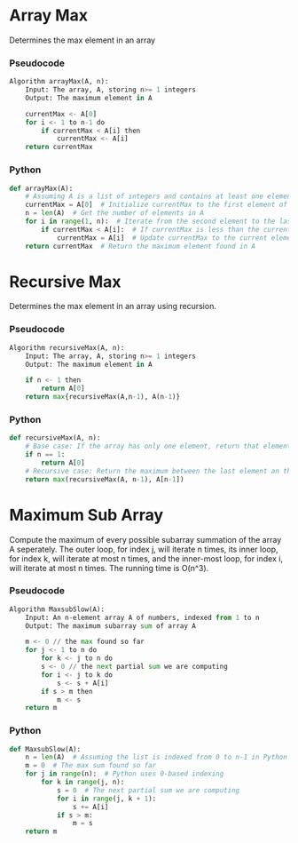 # Array Max
Determines the max element in an array

### Pseudocode

```python
Algorithm arrayMax(A, n):
    Input: The array, A, storing n>= 1 integers
    Output: The maximum element in A

    currentMax <- A[0]
    for i <- 1 to n-1 do
        if currentMax < A[i] then 
            currentMax <- A[i]
    return currentMax
```

### Python

```python
def arrayMax(A):
    # Assuming A is a list of integers and contains at least one element
    currentMax = A[0]  # Initialize currentMax to the first element of A
    n = len(A)  # Get the number of elements in A
    for i in range(1, n):  # Iterate from the second element to the last element
        if currentMax < A[i]:  # If currentMax is less than the current element
            currentMax = A[i]  # Update currentMax to the current element
    return currentMax  # Return the maximum element found in A
```

# Recursive Max
Determines the max element in an array using recursion. 

### Pseudocode

```python
Algorithm recursiveMax(A, n):
    Input: The array, A, storing n>= 1 integers
    Output: The maximum element in A

    if n <- 1 then
        return A[0]
    return max{recursiveMax(A,n-1), A(n-1)}
```

### Python

```python
def recursiveMax(A, n):
    # Base case: If the array has only one element, return that element
    if n == 1:
        return A[0]
    # Recursive case: Return the maximum between the last element an the maximum of the rest of the array
    return max(recursiveMax(A, n-1), A[n-1])
```

# Maximum Sub Array
Compute the maximum of every possible subarray summation of the array A seperately. The outer loop, for index j, will iterate n times, its inner loop, for index k, will iterate at most n times, and the inner-most loop, for index i, will iterate at most n times. The running time is O(n^3).

### Pseudocode
```python
Algorithm MaxsubSlow(A):
    Input: An n-element array A of numbers, indexed from 1 to n
    Output: The maximum subarray sum of array A

    m <- 0 // the max found so far
    for j <- 1 to n do
        for k <- j to n do
        s <- 0 // the next partial sum we are computing
        for i <- j to k do
            s <- s + A[i]
        if s > m then
            m <- s
    return m
```

### Python

```python
def MaxsubSlow(A):
    n = len(A)  # Assuming the list is indexed from 0 to n-1 in Python
    m = 0  # The max sum found so far
    for j in range(n):  # Python uses 0-based indexing
        for k in range(j, n):
            s = 0  # The next partial sum we are computing
            for i in range(j, k + 1):
                s += A[i]
            if s > m:
                m = s
    return m
```
